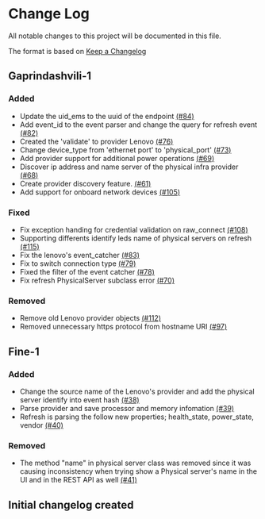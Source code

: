 # Change Log

All notable changes to this project will be documented in this file.

The format is based on [Keep a Changelog](http://keepachangelog.com/en/1.0.0/)


## Gaprindashvili-1

### Added
- Update the uid_ems to the uuid of the endpoint [(#84)](https://github.com/ManageIQ/manageiq-providers-lenovo/pull/84)
- Add event_id to the event parser and change the query for refresh event [(#82)](https://github.com/ManageIQ/manageiq-providers-lenovo/pull/82)
- Created the 'validate' to provider Lenovo [(#76)](https://github.com/ManageIQ/manageiq-providers-lenovo/pull/76)
- Change device_type from 'ethernet port' to 'physical_port' [(#73)](https://github.com/ManageIQ/manageiq-providers-lenovo/pull/73)
- Add provider support for additional power operations [(#69)](https://github.com/ManageIQ/manageiq-providers-lenovo/pull/69)
- Discover ip address and name server of the physical infra provider [(#68)](https://github.com/ManageIQ/manageiq-providers-lenovo/pull/68)
- Create provider discovery feature. [(#61)](https://github.com/ManageIQ/manageiq-providers-lenovo/pull/61)
- Add support for onboard network devices [(#105)](https://github.com/ManageIQ/manageiq-providers-lenovo/pull/105)

### Fixed
- Fix exception handing for credential validation on raw_connect [(#108)](https://github.com/ManageIQ/manageiq-providers-lenovo/pull/108)
- Supporting differents identify leds name of physical servers on refresh [(#115)](https://github.com/ManageIQ/manageiq-providers-lenovo/pull/115)
- Fix the lenovo's event_catcher [(#83)](https://github.com/ManageIQ/manageiq-providers-lenovo/pull/83)
- Fix to switch connection type [(#79)](https://github.com/ManageIQ/manageiq-providers-lenovo/pull/79)
- Fixed the filter of the  event catcher [(#78)](https://github.com/ManageIQ/manageiq-providers-lenovo/pull/78)
- Fix refresh PhysicalServer subclass error [(#70)](https://github.com/ManageIQ/manageiq-providers-lenovo/pull/70)

### Removed
- Remove old Lenovo provider objects [(#112)](https://github.com/ManageIQ/manageiq-providers-lenovo/pull/112)
- Removed unnecessary https protocol from hostname URI [(#97)](https://github.com/ManageIQ/manageiq-providers-lenovo/pull/97)

## Fine-1

### Added
- Change the source name of the Lenovo's provider and add the physical server identify into event hash [(#38)](https://github.com/ManageIQ/manageiq-providers-lenovo/pull/38)
- Parse provider and save processor and memory infomation [(#39)](https://github.com/ManageIQ/manageiq-providers-lenovo/pull/39)
- Refresh is parsing the follow new properties; health_state, power_state, vendor [(#40)](https://github.com/ManageIQ/manageiq-providers-lenovo/pull/40)

### Removed
- The method "name" in physical server class was removed since it was causing inconsistency when trying show a Physical server's name in the UI and in the REST API as well [(#41)](https://github.com/ManageIQ/manageiq-providers-lenovo/pull/41)

## Initial changelog created
